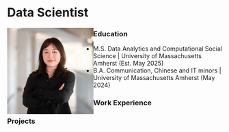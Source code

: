 # Data Scientist

  <img align = left
      src="assets/CathyChangLI.jpg" 
      width=40%
      title="Cathy Chang"
      alt="Cathy's headshot"
  />


### Education
  - M.S. Data Analytics and Computational Social Science | University of Massachusetts Amherst (Est. May 2025)
  - B.A. Communication, Chinese and IT minors | University of Massachusetts Amherst (May 2024)

### Work Experience

### Projects

